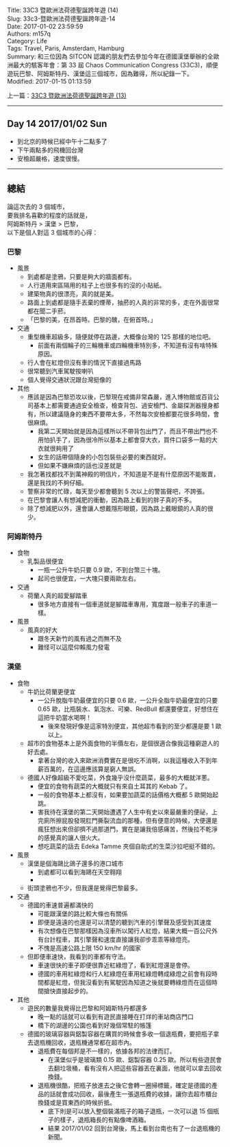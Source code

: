 Title: 33C3 暨歐洲法荷德聖誕跨年遊 (14)  
Slug: 33c3-暨歐洲法荷德聖誕跨年遊-14  
Date: 2017-01-02 23:59:59  
Authors: m157q  
Category: Life  
Tags: Travel, Paris, Amsterdam, Hamburg  
Summary: 和三位因為 SITCON 認識的朋友們去參加今年在德國漢堡舉辦的全歐洲最大的駭客年會：第 33 屆 Chaos Communication Congress (33C3)，順便遊玩巴黎、阿姆斯特丹、漢堡這三個城市，因為難得，所以紀錄一下。  
Modified: 2017-01-15 01:13:59  
  
  
上一篇：[33C3 暨歐洲法荷德聖誕跨年遊 (13)](/posts/2017/01/01/33c3-暨歐洲法荷德聖誕跨年遊-13)  
  
---  
  
## Day 14 2017/01/02 Sun  
  
+ 到北京的時候已經中午十二點多了  
+ 下午兩點多的飛機回台灣  
+ 安檢超嚴格，速度很慢。  
  
---  
  
## 總結  
  
論這次去的 3 個城市，  
要我排名喜歡的程度的話就是，  
阿姆斯特丹 > 漢堡 > 巴黎，  
以下是個人對這 3 個城市的心得：  
  
### 巴黎  
  
+ 風景  
    + 到處都是塗鴉，只要是夠大的牆面都有。  
    + 人行道用來區隔用的柱子上也很多有的沒的小貼紙。  
    + 建築物真的很漂亮，真的就是美。  
    + 路面上到處都是隨手丟棄的煙蒂，抽菸的人真的非常的多，走在外面很常都在聞二手菸。  
    + 「巴黎的美，在昂首時。巴黎的醜，在俯首時。」  
+ 交通  
    + 重型機車超級多，隨便就停在路邊，大概像台灣的 125 那樣的地位吧。  
        + 前面有兩個輪子的三輪機車或四輪機車特別多，不知道有沒有啥特殊原因。  
    + 行人會在紅燈但沒有車的情況下直接過馬路  
    + 很常聽到汽車駕駛按喇叭  
    + 個人覺得交通狀況跟台灣挺像的  
+ 其他  
    + 應該是因為巴黎恐攻以後，巴黎現在戒備非常森嚴，進入博物館或百貨公司基本上都需要通過安全檢查，檢查背包、過安檢門、金屬探測器搜身都有，所以建議隨身的東西不要帶太多，不然每次安檢都要花很多時間，會很麻煩。  
        + 我第二天開始就是因為這樣所以不帶背包出門了，而且不帶出門也不用怕扒手了，因為很冷所以基本上都會穿大衣，買件口袋多一點的大衣就很夠用了  
        + 女生的話帶個隨身的小包包裝些必要的東西就好。  
        + 但如果不嫌麻煩的話也沒差就是  
    + 我怎著找都找不到萬神殿的明信片，不知道是不是有什麼原因不能販賣，還是我找的不夠仔細。  
    + 警察非常的忙碌，每天至少都會聽到 5 次以上的警笛聲吧，不誇張。  
    + 在巴黎會讓人有想減肥的衝動，因為路上看到的胖子真的不多。  
    + 除了想減肥以外，還會讓人想戴隱形眼鏡，因為路上戴眼鏡的人真的很少。  
  
### 阿姆斯特丹  
  
+ 食物  
    + 乳製品很便宜  
        + 一瓶一公升牛奶只要 0.9 歐，不到台幣三十塊。  
        + 起司也很便宜，一大塊只要兩歐左右。  
+ 交通  
    + 荷蘭人真的超愛腳踏車  
        + 很多地方直接有一個車道就是腳踏車專用，寬度跟一般車子的車道一樣。  
+ 風景  
    + 風真的好大  
        + 跟冬天新竹的風有過之而無不及  
        + 難怪可以這麼仰賴風力發電  
  
### 漢堡  
  
+ 食物  
    + 牛奶比荷蘭更便宜  
        + 一公升脫脂牛奶最便宜的只要 0.6 歐，一公升全脂牛奶最便宜的只要 0.65 歐，比瓶裝水、氣泡水、可樂、RedBull 都還要便宜，好想住在這把牛奶當水喝啊！  
            + 後來發現好像是這家特別便宜，其他超市看到的至少都還是要 1 歐以上。  
    + 超市的食物基本上是外面食物的半價左右，是個很適合像我這種窮遊人的好去處。  
        + 拿著台灣的收入來歐洲消費實在是很吃不消啊，以我這種收入不到年薪百萬的，在這邊應該算是窮人無誤。  
    + 德國人好像超級不愛吃菜，外食幾乎沒什麼蔬菜，最多的大概就洋蔥。  
        + 便宜的食物有蔬菜的大概就只有來自土耳其的 Kebab 了。  
        + 一般的食物基本上都沒有，如果要加蔬菜的話價格大概都 5 歐開始起跳。  
        + 害我待在漢堡的第二天開始遭遇了人生中有史以來最嚴重的便祕，上完廁所擦屁股發現肛門撕裂流血的那種，但有便意的時候，大便還是瘋狂想出來但卻擠不過那道門，實在是讓我倍感痛苦，然後拉不乾淨的感覺真的讓人很火大。  
        + 想吃蔬菜的話去 Edeka Tamme 夾個自助式的生菜沙拉吧挺不錯的。  
+ 風景  
    + 漢堡是個海鷗比鴿子還多的港口城市  
        + 到處都可以看到海鷗在天空翱翔  
        +  
    + 街頭塗鴉也不少，但我還是覺得巴黎最多。  
+ 交通  
    + 德國的車速普遍都滿快的  
        + 可能跟漢堡的路比較大條也有關係  
        + 即便是遠遠的也還是可以清楚的聽到汽車的引擎聲及感受到其速度  
        + 有次想像在巴黎那樣因為沒車所以闖行人紅燈，結果大概一百公尺外有台計程車，其引擎聲和速度直接讓我卻步乖乖等綠燈亮。  
        + 不愧是高速公路上限 150 km/hr 的國家  
    + 但即便車速快，我看到的車都有守法。  
        + 車速很快的車子即便很靠近紅綠燈了，看到紅燈還是會停。  
        + 德國的車用紅綠燈和行人紅綠燈在車用紅綠燈轉成綠燈之前會有段時間都是紅燈，但我沒看到有駕駛因為知道之後就要轉綠燈而在這個時間搶快直接起步的。  
+ 其他  
    + 遊民的數量我覺得比巴黎和阿姆斯特丹都還多  
        + 晚一點的話就可以看到有遊民直接睡在打烊的車站商店門口  
        + 橋下的湖邊的公園也看到好幾個常駐的帳篷  
    + 德國的玻璃容器與鋁製容器在購買的時候會多收一個退瓶費，要把瓶子拿去退瓶機回收，退瓶機通常都在超市內。  
        + 退瓶費在每個邦是不一樣的，依據各邦的法律而訂。  
            + 在漢堡似乎是玻璃類 0.15 歐、鋁製容器 0.25 歐。所以有些遊民會去翻垃圾桶，看有沒有人把這些容器丟在裏面，他就可以拿去回收換錢。  
        + 退瓶機很酷，把瓶子放進去之後它會轉一圈掃標籤，確定是德國的產品的話就會成功回收，最後產生一張退瓶費的收據，讓你去超市櫃台換錢或是買東西的時候折抵。  
            + 底下則是可以放入整個裝滿瓶子的箱子退瓶，一次可以退 15 個瓶子的樣子，退瓶箱長的有點像啤酒箱。  
            + 結果 2017/01/02 回到台灣後，馬上看到台南也有了一台退瓶機的新聞。  
